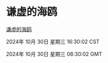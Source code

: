 # 谦虚的海鸥
[谦虚的海鸥](http://219.139.197.74:56308/qxdho/course/base/hotlink/index.php)

2024年 10月 30日 星期三 16:30:02 CST

2024年 10月 30日 星期三 08:30:02 GMT
